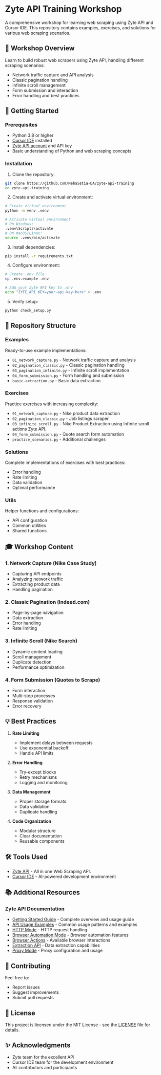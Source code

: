 # Zyte API Training Workshop

A comprehensive workshop for learning web scraping using Zyte API and Cursor IDE. This repository contains examples, exercises, and solutions for various web scraping scenarios.

## 🎯 Workshop Overview

Learn to build robust web scrapers using Zyte API, handling different scraping scenarios:
- Network traffic capture and API analysis
- Classic pagination handling
- Infinite scroll management
- Form submission and interaction
- Error handling and best practices

## 🚀 Getting Started

### Prerequisites
- Python 3.8 or higher
- [Cursor IDE](https://www.cursor.com/downloads) installed
- [Zyte API account](https://www.zyte.com/zyte-api/?utm_campaign=DIS-ONBOARD&utm_activity=Community&utm_medium=social&utm_source=Discord&utm_content=zyte_api_edc) and API key
- Basic understanding of Python and web scraping concepts

### Installation

1. Clone the repository:
```bash
git clone https://github.com/NehaSetia-DA/zyte-api-training
cd zyte-api-training
```

2. Create and activate virtual environment:
```bash
# Create virtual environment
python -m venv .venv

# Activate virtual environment
# On Windows:
.venv\Scripts\activate
# On macOS/Linux:
source .venv/bin/activate
```

3. Install dependencies:
```bash
pip install -r requirements.txt
```

4. Configure environment:
```bash
# Create .env file
cp .env.example .env

# Add your Zyte API key to .env
echo "ZYTE_API_KEY=your-api-key-here" > .env
```

5. Verify setup:
```bash
python check_setup.py
```

## 📁 Repository Structure

### Examples
Ready-to-use example implementations:
- `01_network_capture.py` - Network traffic capture and analysis
- `02_pagination_classic.py` - Classic pagination handling
- `03_pagination_infinite.py` - Infinite scroll implementation
- `04_form_submission.py` - Form handling and submission
- `basic-extraction.py` - Basic data extraction

### Exercises
Practice exercises with increasing complexity:
- `01_network_capture.py` - Nike product data extraction
- `02_pagination_classic.py` - Job listings scraper
- `03_infinite_scroll.py` - Nike Product Extraction using Infinite scroll actions Zyte API. 
- `04_form_submission.py` - Quote search form automation
- `practice_scenarios.py` - Additional challenges

### Solutions
Complete implementations of exercises with best practices:
- Error handling
- Rate limiting
- Data validation
- Optimal performance

### Utils
Helper functions and configurations:
- API configuration
- Common utilities
- Shared functions

## 🎓 Workshop Content

### 1. Network Capture (Nike Case Study)
- Capturing API endpoints
- Analyzing network traffic
- Extracting product data
- Handling pagination

### 2. Classic Pagination (Indeed.com)
- Page-by-page navigation
- Data extraction
- Error handling
- Rate limiting

### 3. Infinite Scroll (Nike Search)
- Dynamic content loading
- Scroll management
- Duplicate detection
- Performance optimization

### 4. Form Submission (Quotes to Scrape)
- Form interaction
- Multi-step processes
- Response validation
- Error recovery

## 💡 Best Practices

1. **Rate Limiting**
   - Implement delays between requests
   - Use exponential backoff
   - Handle API limits

2. **Error Handling**
   - Try-except blocks
   - Retry mechanisms
   - Logging and monitoring

3. **Data Management**
   - Proper storage formats
   - Data validation
   - Duplicate handling

4. **Code Organization**
   - Modular structure
   - Clear documentation
   - Reusable components

## 🛠️ Tools Used

- [Zyte API](https://www.zyte.com/zyte-api/?utm_campaign=DIS-ONBOARD&utm_activity=Community&utm_medium=social&utm_source=Discord&utm_content=zyte_api_edc) - All in one Web Scraping API.
- [Cursor IDE](https://www.cursor.com/downloads) - AI-powered development environment

## 📚 Additional Resources

### Zyte API Documentation
- [Getting Started Guide](https://docs.zyte.com/zyte-api/usage/index.html) - Complete overview and usage guide
- [API Usage Examples](https://docs.zyte.com/zyte-api/usage/index.html#zapi-usage) - Common usage patterns and examples
- [HTTP Mode](https://docs.zyte.com/zyte-api/usage/http.html) - HTTP request handling
- [Browser Automation Mode](https://docs.zyte.com/zyte-api/usage/browser.html) - Browser automation features
- [Browser Actions](https://docs.zyte.com/zyte-api/usage/browser.html#zapi-actions) - Available browser interactions
- [Extraction API](https://docs.zyte.com/zyte-api/usage/extract/index.html) - Data extraction capabilities
- [Proxy Mode](https://docs.zyte.com/zyte-api/usage/proxy-mode.html) - Proxy configuration and usage


## 🤝 Contributing

Feel free to:
- Report issues
- Suggest improvements
- Submit pull requests

## 📝 License

This project is licensed under the MIT License - see the [LICENSE](LICENSE) file for details.

## ✨ Acknowledgments

- Zyte team for the excellent API
- Cursor IDE team for the development environment
- All contributors and participants 
